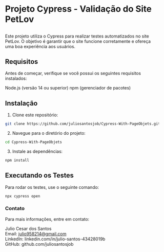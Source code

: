 # Projeto Cypress - Validação do Site PetLov

##

Este projeto utiliza o Cypress para realizar testes automatizados no site PetLov. O objetivo é garantir que o site funcione corretamente e ofereça uma boa experiência aos usuários.

## Requisitos
Antes de começar, verifique se você possui os seguintes requisitos instalados:

Node.js (versão 14 ou superior)
npm (gerenciador de pacotes)


## Instalação

1. Clone este repositório:

```bash
git clone https://github.com/juliosantosjob/Cypress-With-PageObjets.git
```

2. Navegue para o diretório do projeto:

```bash
cd Cypress-With-PageObjets
```

3. Instale as dependências:

```bash
npm install
```

## Executando os Testes
Para rodar os testes, use o seguinte comando:

```bash
npx cypress open
```

### Contato
Para mais informações, entre em contato:

Julio Cesar dos Santos
<br>
Email: julio958214@gmail.com
<br>
LinkedIn: linkedin.com/in/julio-santos-43428019b
<br>
GitHub: github.com/juliosantosjob
